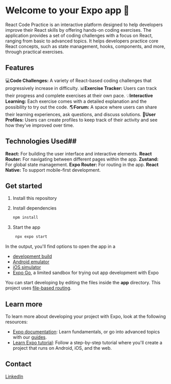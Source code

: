 # Welcome to your Expo app 👋

React Code Practice is an interactive platform designed to help developers improve their React skills by offering hands-on coding exercises. The application provides a set of coding challenges with a focus on React, ranging from basic to advanced topics. It helps developers practice core React concepts, such as state management, hooks, components, and more, through practical exercises.


## Features

💻**Code Challenges:** A variety of React-based coding challenges that progressively increase in difficulty.
📊**Exercise Tracker:** Users can track their progress and complete exercises at their own pace.
💡**Interactive Learning:** Each exercise comes with a detailed explanation and the possibility to try out the code.
🌎**Forum:** A space where users can share their learning experiences, ask questions, and discuss solutions.
🥇**User Profiles:** Users can create profiles to keep track of their activity and see how they’ve improved over time.


## Technologies Used##

**React:** For building the user interface and interactive elements.
**React Router:** For navigating between different pages within the app.
**Zustand:** For global state management.
**Expo Router:** For routing in the app.
**React Native:** To support mobile-first development.


## Get started
1. Install this repository

2. Install dependencies

   ```bash
   npm install
   ```

3. Start the app

   ```bash
    npx expo start
   ```

In the output, you'll find options to open the app in a

- [development build](https://docs.expo.dev/develop/development-builds/introduction/)
- [Android emulator](https://docs.expo.dev/workflow/android-studio-emulator/)
- [iOS simulator](https://docs.expo.dev/workflow/ios-simulator/)
- [Expo Go](https://expo.dev/go), a limited sandbox for trying out app development with Expo

You can start developing by editing the files inside the **app** directory. This project uses [file-based routing](https://docs.expo.dev/router/introduction).


## Learn more

To learn more about developing your project with Expo, look at the following resources:

- [Expo documentation](https://docs.expo.dev/): Learn fundamentals, or go into advanced topics with our [guides](https://docs.expo.dev/guides).
- [Learn Expo tutorial](https://docs.expo.dev/tutorial/introduction/): Follow a step-by-step tutorial where you'll create a project that runs on Android, iOS, and the web.

## Contact

[LinkedIn](https://www.linkedin.com/in/hafsa-%C3%A7atakli-0b9194259/)


